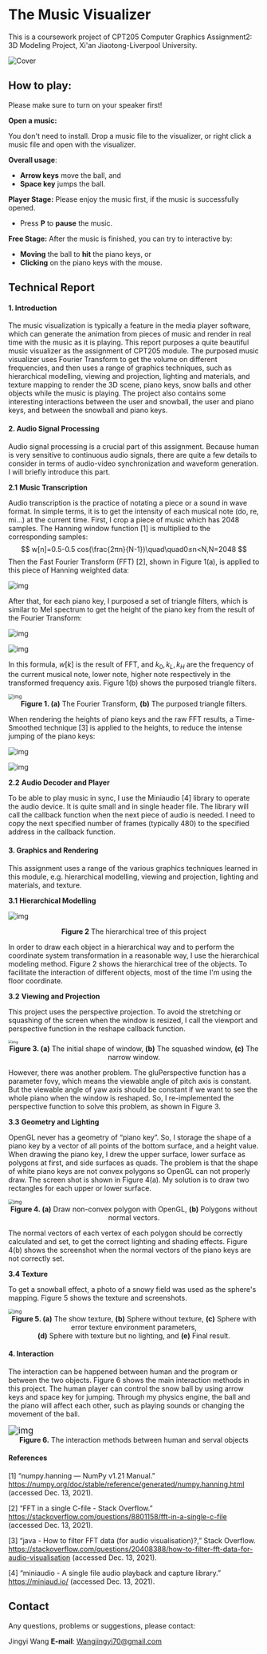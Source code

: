 # The Music Visualizer

This is a coursework project of CPT205 Computer Graphics Assignment2: 3D Modeling Project, Xi'an Jiaotong-Liverpool University.

![Cover](C:\Users\kexue\Desktop\CPT205\CPT205-Assignment2\asset\Cover.png)



## **How to play**: 

Please make sure to turn on your speaker first!

**Open a music:**

You don't need to install. Drop a music file to the visualizer, or right click a music file and open with the visualizer.

**Overall usage**:

- **Arrow keys** move the ball, and
- **Space key** jumps the ball.

**Player Stage:** Please enjoy the music first, if the music is successfully opened.

- Press **P** to **pause** the music.

**Free Stage:** After the music is finished, you can try to interactive by:

- **Moving** the ball to **hit** the piano keys, or
- **Clicking** on the piano keys with the mouse.



## Technical Report

#### **1.**   **Introduction**

The music visualization is typically a feature in the media player software, which can generate the animation from pieces of music and render in real time with the music as it is playing. This report purposes a quite beautiful music visualizer as the assignment of CPT205 module. The purposed music visualizer uses Fourier Transform to get the volume on different frequencies, and then uses a range of graphics techniques, such as hierarchical modelling, viewing and projection, lighting and materials, and texture mapping to render the 3D scene, piano keys, snow balls and other objects while the music is playing. The project also contains some interesting interactions between the user and snowball, the user and piano keys, and between the snowball and piano keys.

#### **2.**   **Audio Signal Processing**

Audio signal processing is a crucial part of this assignment. Because human is very sensitive to continuous audio signals, there are quite a few details to consider in terms of audio-video synchronization and waveform generation. I will briefly introduce this part.

**2.1**    **Music Transcription**

Audio transcription is the practice of notating a piece or a sound in wave format. In simple terms, it is to get the intensity of each musical note (do, re, mi…) at the current time. First, I crop a piece of music which has 2048 samples. The Hanning window function [1] is multiplied to the corresponding samples:
$$
w[n]=0.5-0.5 cos⁡(\frac{2πn}{N-1})\quad\quad0≤n<N,N=2048
$$
Then the Fast Fourier Transform (FFT) [2], shown in Figure 1(a), is applied to this piece of Hanning weighted data:

![img](asset/fft_furmula.png)

After that, for each piano key, I purposed a set of triangle filters, which is similar to Mel spectrum to get the height of the piano key from the result of the Fourier Transform:

![img](asset/melf1.png)

![img](asset/melf2.png)

In this formula, $w[k]$ is the result of FFT, and $k_0, k_L, k_H$ are the frequency of the current musical note, lower note, higher note respectively in the transformed frequency axis. Figure 1(b) shows the purposed triangle filters. 

<img src="asset/fft_mel.png" alt="img" style="zoom: 67%;" />

<center><b>Figure 1. (a)</b> The Fourier Transform, <b>(b)</b> The purposed triangle filters.</center>

When rendering the heights of piano keys and the raw FFT results, a Time-Smoothed technique [3] is applied to the heights, to reduce the intense jumping of the piano keys:

![img](asset/lpf1.png)

![img](asset/lpf2.png)

**2.2**    **Audio Decoder and Player**

To be able to play music in sync, I use the Miniaudio [4] library to operate the audio device. It is quite small and in single header file. The library will call the callback function when the next piece of audio is needed. I need to copy the next specified number of frames (typically 480) to the specified address in the callback function.

#### **3.**   **Graphics and Rendering**

This assignment uses a range of the various graphics techniques learned in this module, e.g. hierarchical modelling, viewing and projection, lighting and materials, and texture.

**3.1**     **Hierarchical Modelling**

![img](asset/Hierarchical.svg)

<center><b>Figure 2</b> The hierarchical tree of this project</center>

In order to draw each object in a hierarchical way and to perform the coordinate system transformation in a reasonable way, I use the hierarchical modeling method. Figure 2 shows the hierarchical tree of the objects. To facilitate the interaction of different objects, most of the time I'm using the floor coordinate.

**3.2**     **Viewing and Projection**

This project uses the perspective projection. To avoid the stretching or squashing of the screen when the window is resized, I call the viewport and perspective function in the reshape callback function.

<img src="asset/Viewport.png" alt="img" style="zoom:48%;" />

<center><b>Figure 3. (a)</b> The initial shape of window, <b>(b)</b> The squashed window, <b>(c)</b> The narrow window.</center>

However, there was another problem. The gluPerspective function has a parameter fovy, which means the viewable angle of pitch axis is constant. But the viewable angle of yaw axis should be constant if we want to see the whole piano when the window is reshaped. So, I re-implemented the perspective function to solve this problem, as shown in Figure 3.

**3.3**     **Geometry and Lighting**

OpenGL never has a geometry of “piano key”. So, I storage the shape of a piano key by a vector of all points of the bottom surface, and a height value. When drawing the piano key, I drew the upper surface, lower surface as polygons at first, and side surfaces as quads. The problem is that the shape of white piano keys are not convex polygons so OpenGL can not properly draw. The screen shot is shown in Figure 4(a). My solution is to draw two rectangles for each upper or lower surface.

<img src="asset/Geometry.png" alt="img" style="zoom: 67%;" />

<center><b>Figure 4. (a)</b> Draw non-convex polygon with OpenGL, <b>(b)</b> Polygons without normal vectors.</center>

The normal vectors of each vertex of each polygon should be correctly calculated and set, to get the correct lighting and shading effects. Figure 4(b) shows the screenshot when the normal vectors of the piano keys are not correctly set.

**3.4**     **Texture**

To get a snowball effect, a photo of a snowy field was used as the sphere's mapping. Figure 5 shows the texture and screenshots.

<img src="asset/Texture.png" alt="img" style="zoom:67%;" />

<center><b>Figure 5. (a)</b> The show texture, <b>(b)</b> Sphere without texture, <b>(c)</b> Sphere with error texture environment parameters,<br><b>(d)</b> Sphere with texture but no lighting, and <b>(e)</b> Final result.</center>

#### **4.**   **Interaction**

The interaction can be happened between human and the program or between the two objects. Figure 6 shows the main interaction methods in this project. The human player can control the snow ball by using arrow keys and space key for jumping. Through my physics engine, the ball and the piano will affect each other, such as playing sounds or changing the movement of the ball.

<img src="asset/Interactive.svg" alt="img" style="zoom:125%;" />

<center><b>Figure 6.</b> The interaction methods between human and serval objects</center>

#### **References**

[1]  “numpy.hanning — NumPy v1.21 Manual.”
 https://numpy.org/doc/stable/reference/generated/numpy.hanning.html (accessed Dec. 13, 2021).

[2]  “FFT in a single C-file - Stack Overflow.” https://stackoverflow.com/questions/8801158/fft-in-a-single-c-file (accessed Dec. 13, 2021).

[3]  “java - How to filter FFT data (for audio visualisation)?,” Stack Overflow.
 https://stackoverflow.com/questions/20408388/how-to-filter-fft-data-for-audio-visualisation (accessed Dec. 13, 2021).

[4]  “miniaudio - A single file audio playback and capture library.” https://miniaud.io/ (accessed Dec. 13, 2021).

## Contact

Any questions, problems or suggestions, please contact:

Jingyi Wang
**E-mail**: Wangjingyi70@gmail.com